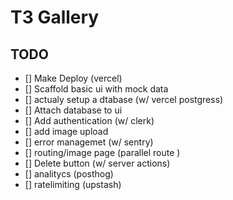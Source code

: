 # T3 Gallery 

## TODO

- [] Make Deploy (vercel)
- [] Scaffold basic ui with mock data 
- [] actualy setup a dtabase (w/ vercel postgress)
- [] Attach database to ui 
- [] Add authentication (w/ clerk)
- [] add image upload
- [] error managemet (w/ sentry)
- [] routing/image page (parallel route )
- [] Delete button (w/ server actions)
- [] analitycs (posthog)
- [] ratelimiting (upstash)
